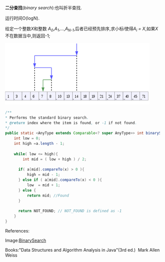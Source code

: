 **二分查找**(*binary search*):也叫折半查找.

运行时间O(logN).

给定一个整数*X*和整数 *A<sub>0</sub>*,*A<sub>1</sub>*,...,*A<sub>N-1</sub>*,后者已经预先排序,求小标*i*使得*A<sub>i</sub> = X*,如果*X*不在数据当中,则返回-1;

![Binary_Search_Depiction.svg](https://github.com/ccccqyc/BookDir/blob/master/Books/Algorithm/image/Binary_Search_Depiction.svg.png)

```java
/**
* Performs the standard binary search.
* @return index where the item is found, or -1 if not found.
*/
public static <AnyType extends Comparable<? super AnyType>> int binarySearch(AnyType[] a, AnyType x) {
	int low = 0;
  	int high =a.length - 1;
  		
  	while( low <= high){
        int mid = ( low + high ) / 2;
      	
      if( a[mid].compareTo(x) > 0 ){
          high = mid - 1;
      } else if ( a[mid].compareTo(x) < 0 ){
          low  = mid + 1;
      } else {
          return mid; //Found
      }
      
      return NOT_FOUND; // NOT_FOUND is defined as -1
    }
}
```



References:

Image:[BinarySearch](https://en.wikipedia.org/wiki/Binary_search_algorithm#/media/File:Binary_Search_Depiction.svg)

Books:"Data Structures and Algorithm Analysis in Java"(3rd ed.)
​	     Mark Allen Weiss
